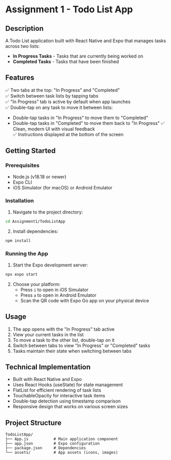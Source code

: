 # Assignment 1 - Todo List App

## Description
A Todo List application built with React Native and Expo that manages tasks across two lists:
- **In Progress Tasks** - Tasks that are currently being worked on
- **Completed Tasks** - Tasks that have been finished

## Features
✅ Two tabs at the top: "In Progress" and "Completed"  
✅ Switch between task lists by tapping tabs  
✅ "In Progress" tab is active by default when app launches  
✅ Double-tap on any task to move it between lists:
  - Double-tap tasks in "In Progress" to move them to "Completed"
  - Double-tap tasks in "Completed" to move them back to "In Progress"
✅ Clean, modern UI with visual feedback  
✅ Instructions displayed at the bottom of the screen

## Getting Started

### Prerequisites
- Node.js (v18.18 or newer)
- Expo CLI
- iOS Simulator (for macOS) or Android Emulator

### Installation

1. Navigate to the project directory:
```bash
cd Assignment1/TodoListApp
```

2. Install dependencies:
```bash
npm install
```

### Running the App

1. Start the Expo development server:
```bash
npx expo start
```

2. Choose your platform:
   - Press `i` to open in iOS Simulator
   - Press `a` to open in Android Emulator
   - Scan the QR code with Expo Go app on your physical device

## Usage

1. The app opens with the "In Progress" tab active
2. View your current tasks in the list
3. To move a task to the other list, double-tap on it
4. Switch between tabs to view "In Progress" or "Completed" tasks
5. Tasks maintain their state when switching between tabs

## Technical Implementation

- Built with React Native and Expo
- Uses React Hooks (useState) for state management
- FlatList for efficient rendering of task lists
- TouchableOpacity for interactive task items
- Double-tap detection using timestamp comparison
- Responsive design that works on various screen sizes

## Project Structure
```
TodoListApp/
├── App.js           # Main application component
├── app.json         # Expo configuration
├── package.json     # Dependencies
└── assets/          # App assets (icons, images)
``` 
